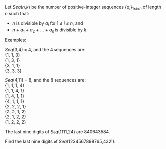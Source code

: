 <p>Let <var>Seq</var>(<var>n</var>,<var>k</var>) be the number of positive-integer sequences {<var>a<sub>i</sub></var>}<sub>1≤i≤<var>n</var></sub> of length <var>n</var> such that:</p>
<ul style="list-style-type:disc;"><li><var>n</var> is divisible by <var>a<sub>i</sub></var> for 1 ≤ <var>i</var> ≤ <var>n</var>, and</li>
  <li><var>n</var> + <var>a</var><sub>1</sub> + <var>a</var><sub>2</sub> + ... + <var>a<sub>n</sub></var> is divisible by <var>k</var>.</li>
</ul><p>Examples:</p>
<p><var>Seq</var>(3,4) = 4, and the 4 sequences are:<br />
{1, 1, 3}<br />
{1, 3, 1}<br />
{3, 1, 1}<br />
{3, 3, 3}</p>
<p><var>Seq</var>(4,11) = 8, and the 8 sequences are:<br />
{1, 1, 1, 4}<br />
{1, 1, 4, 1}<br />
{1, 4, 1, 1}<br />
{4, 1, 1, 1}<br />
{2, 2, 2, 1}<br />
{2, 2, 1, 2}<br />
{2, 1, 2, 2}<br />
{1, 2, 2, 2}</p>
<p>The last nine digits of <var>Seq</var>(1111,24) are 840643584.</p>
<p>Find the last nine digits of <var>Seq</var>(1234567898765,4321).</p>
